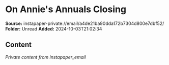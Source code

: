# On Annie's Annuals Closing

**Source:** instapaper-private://email/a4de21ba90dda172b7304d800e7dbf52/
**Folder:** Unread
**Added:** 2024-10-03T21:02:34




## Content
*Private content from instapaper_email*
